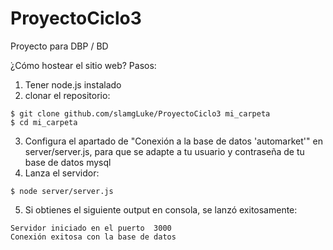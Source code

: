 # ProyectoCiclo3
Proyecto para DBP / BD

̇¿Cómo hostear el sitio web?
Pasos:

1. Tener node.js instalado
2. clonar el repositorio:
```
$ git clone github.com/slamgLuke/ProyectoCiclo3 mi_carpeta
$ cd mi_carpeta
```
3. Configura el apartado de "Conexión a la base de datos 'automarket'" en server/server.js, para que se adapte a tu usuario y contraseña de tu base de datos mysql
4. Lanza el servidor:
```
$ node server/server.js
```

5. Si obtienes el siguiente output en consola, se lanzó exitosamente:
```
Servidor iniciado en el puerto  3000
Conexión exitosa con la base de datos
```
